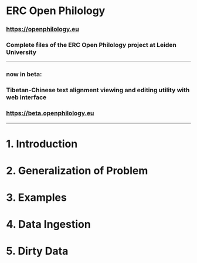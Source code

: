 # ERC Open Philology

### https://openphilology.eu
### Complete files of the ERC Open Philology project at Leiden University

***

### now in beta:
### Tibetan-Chinese text alignment viewing and editing utility with web interface
### https://beta.openphilology.eu

***

#
# 1. Introduction
#

#
# 2. Generalization of Problem
#

#
# 3. Examples
#

#
# 4. Data Ingestion
#

#
# 5. Dirty Data
#
